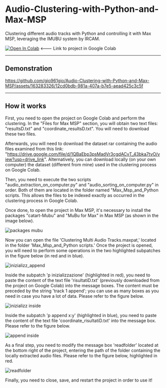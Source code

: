 # Audio-Clustering-with-Python-and-Max-MSP
Clustering different audio tracks with Python and controlling it with Max MSP, leveraging the IMUBU system by IRCAM.

[![Open In Colab](https://colab.research.google.com/assets/colab-badge.svg)](https://colab.research.google.com/github/gio961gio//Audio-Clustering-with-Python-and-Max-MSP/blob/main/Audio_Clustering_with_Python_and_Max_MSP.ipynb) <--- Link to project in Google Colab

---
## Demonstration




https://github.com/gio961gio/Audio-Clustering-with-Python-and-Max-MSP/assets/163283326/12cd0bdb-981a-407a-b7e5-aead425c3c5f

---
## How it works

First, you need to open the project on Google Colab and perform the clustering. In the "Files for Max MSP" section, you will obtain two text files: "resultsD.txt" and "coordinate_resultsD.txt". You will need to download these two files.

Afterwards, you will need to download the dataset rar containing the audio files examined from this link: "https://drive.google.com/file/d/1QBaEbp3psMadVr3cgdACvT_43bka7tvO/view?usp=drive_link".
Alternatively, you can download locally (on your own computer) the dataset (different from mine) used in the clustering process on Google Colab.

Then, you need to execute the two scripts "audio_extraction_on_computer.py" and "audio_sorting_on_computer.py" in order. Both of them are located in the folder named "Max_Msp_and_Python scripts. This allows the files to be indexed exactly as occurred in the clustering process in Google Colab.

Once done, to open the project in Max MSP, it's necessary to install the packages "catart-Mubu" and "MuBu for Max" in Max MSP (as shown in the image below).

![packages mubu](https://github.com/gio961gio/Audio-Clustering-with-Python-and-Max-MSP/assets/163283326/90cee105-bdf8-4064-817c-5a0aa73a57f4)


Now you can open the file 'Clustering Multi Audio Tracks.maxpat,' located in the folder 'Max_Msp_and_Python scripts.' Once the project is opened, you will need to perform some operations in the two highlighted subpatches in the figure below (in red and in blue).

![inizializz_append](https://github.com/gio961gio/Audio-Clustering-with-Python-and-Max-MSP/assets/163283326/3e85807f-417b-4668-a45c-c66144684c12)


Inside the subpatch 'p inizializzazione' (highlighted in red), you need to paste the content of the text file 'risultatiD.txt' (previously downloaded from the project on Google Colab) into the message boxes. The content must be preceded by the string 'track 1 append'; you can use as many boxes as you need in case you have a lot of data. Please refer to the figure below.

![inizializz inside](https://github.com/gio961gio/Audio-Clustering-with-Python-and-Max-MSP/assets/163283326/64a698f0-96da-420b-b4f4-e49a98ad302b)


Inside the subpatch 'p append x:y' (highlighted in blue), you need to paste the content of the text file 'coordinate_risultatiD.txt' into the message box. Please refer to the figure below.

![append inside](https://github.com/gio961gio/Audio-Clustering-with-Python-and-Max-MSP/assets/163283326/ee26ebf9-7eea-4e98-8eb9-b8a2b1571ab3)


As a final step, you need to modify the message box 'readfolder' located at the bottom right of the project, entering the path of the folder containing the locally extracted audio files. Please refer to the figure below, highlighted in red.

![readfolder](https://github.com/gio961gio/Audio-Clustering-with-Python-and-Max-MSP/assets/163283326/b1d16b65-8c30-4f3e-8383-56751ffbc02d)


Finally, you need to close, save, and restart the project in order to use it!










